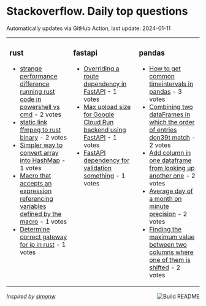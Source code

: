# Stackoverflow. Daily top questions 

Automatically updates via GitHub Action, last update: <!-- date starts -->2024-01-11<!-- date ends -->


<table><tr><td valign="top" width="33%">

### rust
<!-- rust starts -->
* [strange performance difference running rust code in powershell vs cmd](https://stackoverflow.com/questions/77796807/strange-performance-difference-running-rust-code-in-powershell-vs-cmd) - 2 votes
* [static link ffmpeg to rust binary](https://stackoverflow.com/questions/77790321/static-link-ffmpeg-to-rust-binary) - 2 votes
* [Simpler way to convert array into HashMap](https://stackoverflow.com/questions/77798108/simpler-way-to-convert-array-into-hashmap) - 1 votes
* [Macro that accepts an expression referencing variables defined by the macro](https://stackoverflow.com/questions/77790344/macro-that-accepts-an-expression-referencing-variables-defined-by-the-macro) - 1 votes
* [Determine correct gateway for ip in rust](https://stackoverflow.com/questions/77797079/determine-correct-gateway-for-ip-in-rust) - 1 votes
<!-- rust ends -->
</td><td valign="top" width="34%">


### fastapi
<!-- fastapi starts -->
* [Overriding a route dependency in FastAPI](https://stackoverflow.com/questions/77796418/overriding-a-route-dependency-in-fastapi) - 1 votes
* [Max upload size for Google Cloud Run backend using FastAPI](https://stackoverflow.com/questions/77794927/max-upload-size-for-google-cloud-run-backend-using-fastapi) - 1 votes
* [FastAPI  dependency for validation something](https://stackoverflow.com/questions/77793561/fastapi-dependency-for-validation-something) - 1 votes
<!-- fastapi ends -->
</td><td valign="top" width="34%">


### pandas
<!-- pandas starts -->
* [How to get common timeintervals in pandas](https://stackoverflow.com/questions/77790973/how-to-get-common-timeintervals-in-pandas) - 3 votes
* [Combining two dataFrames in which the order of entries don39t match](https://stackoverflow.com/questions/77796639/combining-two-dataframes-in-which-the-order-of-entries-dont-match) - 2 votes
* [Add column in one dataframe from looking up another one](https://stackoverflow.com/questions/77793899/add-column-in-one-dataframe-from-looking-up-another-one) - 2 votes
* [Average day of a month on minute precision](https://stackoverflow.com/questions/77792098/average-day-of-a-month-on-minute-precision) - 2 votes
* [Finding the maximum value between two columns where one of them is shifted](https://stackoverflow.com/questions/77790846/finding-the-maximum-value-between-two-columns-where-one-of-them-is-shifted) - 2 votes
<!-- pandas ends -->
</td></tr></table>

<a href="https://github.com/hp0404/hp0404/actions"><img src="https://github.com/hp0404/hp0404/workflows/Build%20README/badge.svg" align="right" alt="Build README"></a> <p>*Inspired by  [simonw](https://github.com/simonw/simonw)*</p>
